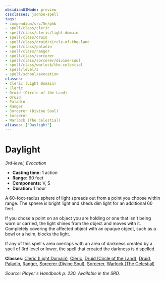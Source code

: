 ```yaml
---
obsidianUIMode: preview
cssclasses: json5e-spell
tags:
- compendium/src/5e/phb
- spell/class/cleric
- spell/class/cleric/light-domain
- spell/class/druid
- spell/class/druid/circle-of-the-land
- spell/class/paladin
- spell/class/ranger
- spell/class/sorcerer
- spell/class/sorcerer/divine-soul
- spell/class/warlock/the-celestial
- spell/level/3
- spell/school/evocation
classes:
- Cleric (Light Domain)
- Cleric
- Druid (Circle of the Land)
- Druid
- Paladin
- Ranger
- Sorcerer (Divine Soul)
- Sorcerer
- Warlock (The Celestial)
aliases: ["Daylight"]
---
```

# Daylight
*3rd-level, Evocation*  

- **Casting time:** 1 action
- **Range:** 60 feet
- **Components:** V, S
- **Duration:** 1 hour

A 60-foot-radius sphere of light spreads out from a point you choose within range. The sphere is bright light and sheds dim light for an additional 60 feet.

If you chose a point on an object you are holding or one that isn't being worn or carried, the light shines from the object and moves with it. Completely covering the affected object with an opaque object, such as a bowl or a helm, blocks the light.

If any of this spell's area overlaps with an area of darkness created by a spell of 3rd level or lower, the spell that created the darkness is dispelled.

**Classes**: [Cleric (Light Domain)](/3-Mechanics/CLI/classes/cleric-light-domain.md), [Cleric](/3-Mechanics/CLI/classes/cleric.md), [Druid (Circle of the Land)](/3-Mechanics/CLI/classes/druid-circle-of-the-land.md), [Druid](/3-Mechanics/CLI/classes/druid.md), [Paladin](/3-Mechanics/CLI/classes/paladin.md), [Ranger](/3-Mechanics/CLI/classes/ranger.md), [Sorcerer (Divine Soul)](/3-Mechanics/CLI/classes/sorcerer-divine-soul-xge.md), [Sorcerer](/3-Mechanics/CLI/classes/sorcerer.md), [Warlock (The Celestial)](/3-Mechanics/CLI/classes/warlock-the-celestial-xge.md)

*Source: Player's Handbook p. 230. Available in the SRD.*